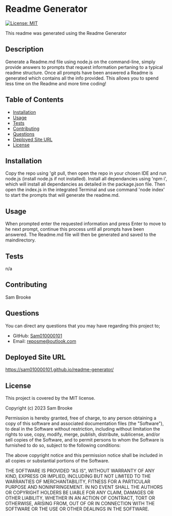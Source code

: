 # Readme Generator
  
  [![License: MIT](https://img.shields.io/badge/License-MIT-yellow.svg)](https://opensource.org/licenses/MIT)

This readme was generated using the Readme Generator

  ## Description
  Generate a Readme.md file using node.js on the command-line, simply provide answers to prompts that request information pertaning to a typical readme structure. Once all prompts have been answered a Readme is generated which contains all the info provided. This allows you to spend less time on the Readme and more time coding!
 ## Table of Contents
 * [Installation](#installation) 
 * [Usage](#usage) 
 * [Tests](#tests) 
 * [Contributing](#contributing) 
 * [Questions](#questions) 
 * [Deployed Site URL](#deployed-site-url) 
 * [License](#license) 

  ## Installation
  Copy the repo using 'git pull, then open the repo in your chosen IDE and run node.js (install node.js if not installed). Install all dependancies using 'npm i', which will install all dependancies as detailed in the package.json file. Then open the index.js in the integrated Terminal and use command 'node index' to start the prompts that will generate the readme.md.
  ## Usage
  When prompted enter the requested information and press Enter to move to he next prompt, continue this process until all prompts have been answered. The Readme.md file will then be generated and saved to the maindirectory.
  ## Tests
  n/a
  ## Contributing
  Sam Brooke
  ## Questions
  You can direct any questions that you may have regarding this project to; 

  - GitHub: [Sam010000101](https://github.com/Sam010000101)
  - Email: reposme@outlook.com
  ## Deployed Site URL
  https://sam010000101.github.io/readme-generator/
  ## License
  This project is covered by the MIT license. 

  Copyright (c) 2023 Sam Brooke

  Permission is hereby granted, free of charge, to any person obtaining
  a copy of this software and associated documentation files (the
  "Software"), to deal in the Software without restriction, including
  without limitation the rights to use, copy, modify, merge, publish,
  distribute, sublicense, and/or sell copies of the Software, and to
  permit persons to whom the Software is furnished to do so, subject to
  the following conditions:

  The above copyright notice and this permission notice shall be
  included in all copies or substantial portions of the Software.

  THE SOFTWARE IS PROVIDED "AS IS", WITHOUT WARRANTY OF ANY KIND,
  EXPRESS OR IMPLIED, INCLUDING BUT NOT LIMITED TO THE WARRANTIES OF
  MERCHANTABILITY, FITNESS FOR A PARTICULAR PURPOSE AND
  NONINFRINGEMENT. IN NO EVENT SHALL THE AUTHORS OR COPYRIGHT HOLDERS BE
  LIABLE FOR ANY CLAIM, DAMAGES OR OTHER LIABILITY, WHETHER IN AN ACTION
  OF CONTRACT, TORT OR OTHERWISE, ARISING FROM, OUT OF OR IN CONNECTION
  WITH THE SOFTWARE OR THE USE OR OTHER DEALINGS IN THE SOFTWARE.

